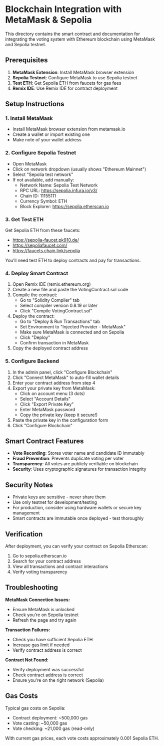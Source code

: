 
# Blockchain Integration with MetaMask & Sepolia

This directory contains the smart contract and documentation for integrating the voting system with Ethereum blockchain using MetaMask and Sepolia testnet.

## Prerequisites

1. **MetaMask Extension**: Install MetaMask browser extension
2. **Sepolia Testnet**: Configure MetaMask to use Sepolia testnet
3. **Test ETH**: Get Sepolia ETH from faucets for gas fees
4. **Remix IDE**: Use Remix IDE for contract deployment

## Setup Instructions

### 1. Install MetaMask
- Install MetaMask browser extension from metamask.io
- Create a wallet or import existing one
- Make note of your wallet address

### 2. Configure Sepolia Testnet
- Open MetaMask
- Click on network dropdown (usually shows "Ethereum Mainnet")
- Select "Sepolia test network"
- If not available, add manually:
  - Network Name: Sepolia Test Network
  - RPC URL: https://sepolia.infura.io/v3/
  - Chain ID: 11155111
  - Currency Symbol: ETH
  - Block Explorer: https://sepolia.etherscan.io

### 3. Get Test ETH
Get Sepolia ETH from these faucets:
- https://sepolia-faucet.pk910.de/
- https://sepoliafaucet.com/
- https://faucets.chain.link/sepolia

You'll need test ETH to deploy contracts and pay for transactions.

### 4. Deploy Smart Contract

1. Open Remix IDE (remix.ethereum.org)
2. Create a new file and paste the VotingContract.sol code
3. Compile the contract:
   - Go to "Solidity Compiler" tab
   - Select compiler version 0.8.19 or later
   - Click "Compile VotingContract.sol"
4. Deploy the contract:
   - Go to "Deploy & Run Transactions" tab
   - Set Environment to "Injected Provider - MetaMask"
   - Make sure MetaMask is connected and on Sepolia
   - Click "Deploy"
   - Confirm transaction in MetaMask
5. Copy the deployed contract address

### 5. Configure Backend

1. In the admin panel, click "Configure Blockchain"
2. Click "Connect MetaMask" to auto-fill wallet details
3. Enter your contract address from step 4
4. Export your private key from MetaMask:
   - Click on account menu (3 dots)
   - Select "Account Details"
   - Click "Export Private Key"
   - Enter MetaMask password
   - Copy the private key (keep it secure!)
5. Paste the private key in the configuration form
6. Click "Configure Blockchain"

## Smart Contract Features

- **Vote Recording**: Stores voter name and candidate ID immutably
- **Fraud Prevention**: Prevents duplicate voting per voter
- **Transparency**: All votes are publicly verifiable on blockchain
- **Security**: Uses cryptographic signatures for transaction integrity

## Security Notes

- Private keys are sensitive - never share them
- Use only testnet for development/testing
- For production, consider using hardware wallets or secure key management
- Smart contracts are immutable once deployed - test thoroughly

## Verification

After deployment, you can verify your contract on Sepolia Etherscan:
1. Go to sepolia.etherscan.io
2. Search for your contract address
3. View all transactions and contract interactions
4. Verify voting transparency

## Troubleshooting

**MetaMask Connection Issues:**
- Ensure MetaMask is unlocked
- Check you're on Sepolia testnet
- Refresh the page and try again

**Transaction Failures:**
- Check you have sufficient Sepolia ETH
- Increase gas limit if needed
- Verify contract address is correct

**Contract Not Found:**
- Verify deployment was successful
- Check contract address is correct
- Ensure you're on the right network (Sepolia)

## Gas Costs

Typical gas costs on Sepolia:
- Contract deployment: ~500,000 gas
- Vote casting: ~50,000 gas
- Vote checking: ~21,000 gas (read-only)

With current gas prices, each vote costs approximately 0.001 Sepolia ETH.
